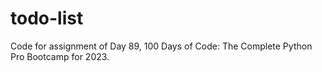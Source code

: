 # todo-list
Code for assignment of Day 89, 100 Days of Code: The Complete Python Pro Bootcamp for 2023.
